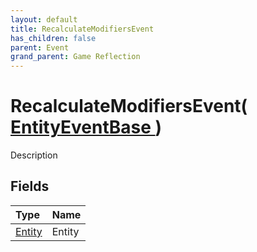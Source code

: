 ```yaml
---
layout: default
title: RecalculateModifiersEvent
has_children: false
parent: Event
grand_parent: Game Reflection
---
```

# RecalculateModifiersEvent( [ EntityEventBase ](/docs/game-reflection/events/entity_event_base) )
Description 

## Fields

| Type | Name |
|:-------------|:--------------|
| [Entity](/docs/game-reflection/classes/entity) | Entity |


